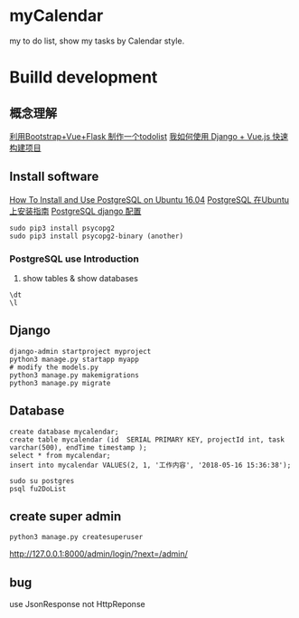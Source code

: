 # myCalendar
my to do list, show  my tasks by Calendar style.



# Builld development
## 概念理解
[利用Bootstrap+Vue+Flask 制作一个todolist](https://www.jianshu.com/p/7d8a12674ef0)
[我如何使用 Django + Vue.js 快速构建项目](https://zhuanlan.zhihu.com/p/25080236)

## Install software
[How To Install and Use PostgreSQL on Ubuntu 16.04](https://www.digitalocean.com/community/tutorials/how-to-install-and-use-postgresql-on-ubuntu-16-04)
[PostgreSQL 在Ubuntu上安装指南](http://www.cnblogs.com/bluesfeng/archive/2010/09/01/1815417.html)
[PostgreSQL django 配置](https://realpython.com/deploying-a-django-app-and-postgresql-to-aws-elastic-beanstalk/)
[](https://stackoverflow.com/questions/28611808/how-to-install-psycopg2-for-python-3-5)
```
sudo pip3 install psycopg2
sudo pip3 install psycopg2-binary (another)
```

### PostgreSQL use Introduction
1. show tables & show databases
```
\dt
\l
```

## Django
```
django-admin startproject myproject
python3 manage.py startapp myapp
# modify the models.py
python3 manage.py makemigrations
python3 manage.py migrate
```


## Database
```
create database mycalendar;
create table mycalendar (id  SERIAL PRIMARY KEY, projectId int, task varchar(500), endTime timestamp );
select * from mycalendar;
insert into mycalendar VALUES(2, 1, '工作内容', '2018-05-16 15:36:38');
```

```
sudo su postgres
psql fu2DoList
```

## create super admin
```
python3 manage.py createsuperuser
```

http://127.0.0.1:8000/admin/login/?next=/admin/


## bug
use JsonResponse not HttpReponse
